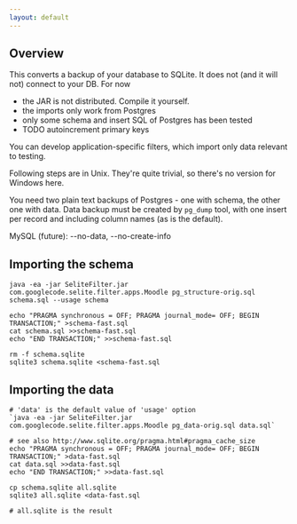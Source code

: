 ```yaml
---
layout: default
---
```


## Overview ##
This converts a backup of your database to SQLite. It does not (and it will not) connect to your DB. For now

  * the JAR is not distributed. Compile it yourself.
  * the imports only work from Postgres
  * only some schema and insert SQL of Postgres has been tested
  * TODO autoincrement primary keys

You can develop application-specific filters, which import only data relevant to testing.

Following steps are in Unix. They're quite trivial, so there's no version for Windows here.

You need two plain text backups of Postgres - one with schema, the other one with data. Data backup must be created by `pg_dump` tool, with one insert per record and including column names (as is the default).

MySQL (future): --no-data, --no-create-info

## Importing the schema ##
```
java -ea -jar SeliteFilter.jar
com.googlecode.selite.filter.apps.Moodle pg_structure-orig.sql schema.sql --usage schema

echo "PRAGMA synchronous = OFF; PRAGMA journal_mode= OFF; BEGIN TRANSACTION;" >schema-fast.sql
cat schema.sql >>schema-fast.sql
echo "END TRANSACTION;" >>schema-fast.sql

rm -f schema.sqlite
sqlite3 schema.sqlite <schema-fast.sql
```

## Importing the data ##
```
# 'data' is the default value of 'usage' option
`java -ea -jar SeliteFilter.jar com.googlecode.selite.filter.apps.Moodle pg_data-orig.sql data.sql`

# see also http://www.sqlite.org/pragma.html#pragma_cache_size
echo "PRAGMA synchronous = OFF; PRAGMA journal_mode= OFF; BEGIN TRANSACTION;" >data-fast.sql
cat data.sql >>data-fast.sql
echo "END TRANSACTION;" >>data-fast.sql

cp schema.sqlite all.sqlite
sqlite3 all.sqlite <data-fast.sql

# all.sqlite is the result
```